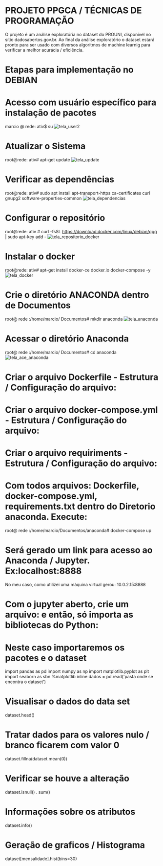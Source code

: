 # PROJETO PPGCA / TÉCNICAS DE PROGRAMAÇÃO
O projeto é um análise exploratória no dataset do PROUNI, disponível no sítio dadosabertos.gov.br.
Ao final da análise exploratório o dataset estará pronto para ser usado com diversos algoritmos de machine learnig para verificar a melhor acurácia / eficiência.
# Etapas para implementação no DEBIAN
# Acesso com usuário específico para instalação de pacotes
marcio @ rede: ativ$ su
![tela_user2](https://user-images.githubusercontent.com/17771257/86511789-b1ae6680-bdd2-11ea-989f-b3f1657f597d.JPG)
# Atualizar o Sistema
root@rede: ativ#  apt-get  update
![tela_update](https://user-images.githubusercontent.com/17771257/86512114-8da05480-bdd5-11ea-930e-ac9d308ed476.JPG)
# Verificar as dependências
root@rede: ativ#  sudo apt install apt-transport-https ca-certificates curl gnupg2 software-properties-common 
![tela_dependencias](https://user-images.githubusercontent.com/17771257/86512125-a6106f00-bdd5-11ea-8528-59237f3a818a.JPG)
# Configurar o repositório
root@rede: ativ # curl -fsSL https://download.docker.com/linux/debian/gpg | sudo apt-key add -
![tela_repositorio_docker](https://user-images.githubusercontent.com/17771257/86512120-9db83400-bdd5-11ea-8b82-f02e6f56576b.JPG)
# Instalar o docker
root@rede: ativ#  apt-get install docker-ce docker.io docker-compose -y
![tela_docker](https://user-images.githubusercontent.com/17771257/86512253-d9073280-bdd6-11ea-8ce4-2b9df2489090.JPG)
# Crie o diretório ANACONDA dentro de Documentos
root@ rede :/home/marcio/ Documentos# mkdir anaconda
![tela_anaconda](https://user-images.githubusercontent.com/17771257/86512262-dc9ab980-bdd6-11ea-9798-fbe287a4fb8b.JPG)
# Acessar o diretório Anaconda
root@ rede :/home/marcio/ Documentos# cd anaconda
![tela_ace_anaconda](https://user-images.githubusercontent.com/17771257/86512263-df95aa00-bdd6-11ea-95dd-af059ef91e01.JPG)
# Criar o arquivo Dockerfile - Estrutura / Configuração do arquivo:

# Criar o arquivo docker-compose.yml - Estrutura / Configuração do arquivo:

# Criar o arquivo requiriments - Estrutura / Configuração do arquivo:

# Com todos arquivos: Dockerfile, docker-compose.yml, requirements.txt dentro do Diretorio anaconda. Execute:
root@ rede :/home/marcio/Documentos/anaconda# docker-compose up
# Será gerado um link para acesso ao Anaconda / Jupyter. Ex:localhost:8888
No meu caso, como utilizei uma máquina virtual gerou: 10.0.2.15:8888
# Com o jupyter aberto, crie um arquivo: e então, só importa as bibliotecas do Python:
# Neste caso importaremos os pacotes e o dataset
import pandas as pd
import numpy as np
import matplotlib.pyplot as plt
import seaborn as sbn
%matplotlib inline
dados = pd.read('pasta onde se encontra o dataset')
# Visualisar o dados do data set
  dataset.head()
# Tratar dados para os valores nulo / branco ficarem com valor 0
 dataset.fillna(dataset.mean(0))
# Verificar se houve a alteração
dataset.isnull() . sum()
# Informações sobre os atributos
dataset.info()
# Geração de graficos / Histograma
dataset[mensalidade].hist(bins=30)

